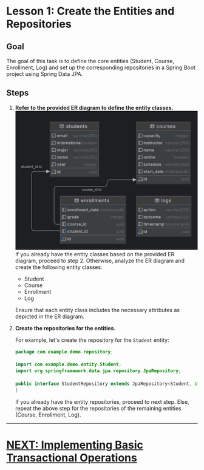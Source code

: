 # Lesson 1: Create the Entities and Repositories

## Goal

The goal of this task is to define the core entities (Student, Course, Enrollment, Log) and set up the corresponding repositories in a Spring Boot project using Spring Data JPA.

## Steps

1. **Refer to the provided ER diagram to define the entity classes.**
   ![er-diagram.png](../../../../srcs/transactions/er-diagram.png)
   If you already have the entity classes based on the provided ER diagram, proceed to step 2. Otherwise, analyze the ER diagram and create the following entity classes:

    - Student
    - Course
    - Enrollment
    - Log

   Ensure that each entity class includes the necessary attributes as depicted in the ER diagram.

2. **Create the repositories for the entities.**

   For example, let's create the repository for the `Student` entity:

   ```java
   package com.example.demo.repository;

   import com.example.demo.entity.Student;
   import org.springframework.data.jpa.repository.JpaRepository;

   public interface StudentRepository extends JpaRepository<Student, UUID> {
   }
   ```

   If you already have the entity repositories, proceed to next step. Else, repeat the above step for the repositories of the remaining entities (Course, Enrollment, Log).

---

# [NEXT: Implementing Basic Transactional Operations](basic-transactional-operations.md)